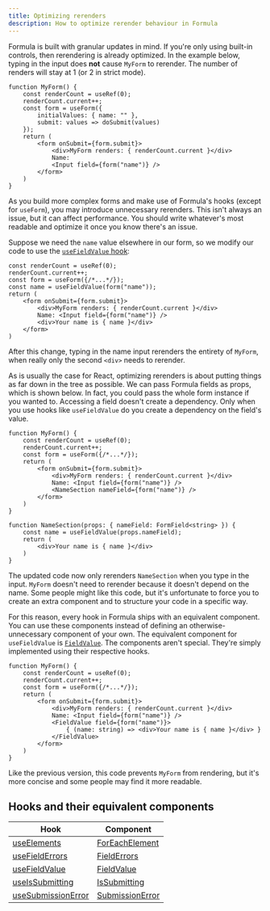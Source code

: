 ```yaml
---
title: Optimizing rerenders
description: How to optimize rerender behaviour in Formula
---
```


Formula is built with granular updates in mind. If you're only using built-in controls, then rerendering is already
optimized. In the example below, typing in the input does **not** cause `MyForm` to rerender. The number of renders will
stay at 1 (or 2 in strict mode).

```tsx
function MyForm() {
    const renderCount = useRef(0);
    renderCount.current++;
    const form = useForm({
        initialValues: { name: "" },
        submit: values => doSubmit(values)
    });
    return (
        <form onSubmit={form.submit}>
            <div>MyForm renders: { renderCount.current }</div>
            Name:
            <Input field={form("name")} />
        </form>
    )
}
```

As you build more complex forms and make use of Formula's hooks (except for `useForm`), you may introduce unnecessary
rerenders. This isn't always an issue, but it can affect performance. You should write whatever's most readable and
optimize it once you know there's an issue.

Suppose we need the `name` value elsewhere in our form, so we modify our code to use the
[`useFieldValue` hook](/hooks/useFieldValue):

```tsx
const renderCount = useRef(0);
renderCount.current++;
const form = useForm({/*...*/});
const name = useFieldValue(form("name"));
return (
    <form onSubmit={form.submit}>
        <div>MyForm renders: { renderCount.current }</div>
        Name: <Input field={form("name")} />
        <div>Your name is { name }</div>
    </form>
)
```

After this change, typing in the name input rerenders the entirety of `MyForm`, when really only the second `<div>` 
needs to rerender.

As is usually the case for React, optimizing rerenders is about putting things as far down in the tree as possible.
We can pass Formula fields as props, which is shown below. In fact, you could pass the whole form instance if you
wanted to. Accessing a field doesn't create a dependency. Only when you use hooks like `useFieldValue` do you
create a dependency on the field's value.

```tsx
function MyForm() {
    const renderCount = useRef(0);
    renderCount.current++;
    const form = useForm({/*...*/});
    return (
        <form onSubmit={form.submit}>
            <div>MyForm renders: { renderCount.current }</div>
            Name: <Input field={form("name")} />
            <NameSection nameField={form("name")} />
        </form>
    )
}

function NameSection(props: { nameField: FormField<string> }) {
    const name = useFieldValue(props.nameField);
    return (
        <div>Your name is { name }</div>
    )
}
```

The updated code now only rerenders `NameSection` when you type in the input. `MyForm` doesn't need to rerender because
it doesn't depend on the name. Some people might like this code, but it's unfortunate to force you to create an extra
component and to structure your code in a specific way.

For this reason, every hook in Formula ships with an equivalent component. You can use these components instead of
defining an otherwise-unnecessary component of your own. The equivalent component for `useFieldValue` is 
[`FieldValue`](/components/FieldValue). The components aren't special. They're simply implemented using their
respective hooks.

```tsx
function MyForm() {
    const renderCount = useRef(0);
    renderCount.current++;
    const form = useForm({/*...*/});
    return (
        <form onSubmit={form.submit}>
            <div>MyForm renders: { renderCount.current }</div>
            Name: <Input field={form("name")} />
            <FieldValue field={form("name")}>
                { (name: string) => <div>Your name is { name }</div> }
            </FieldValue>
        </form>
    )
}
```

Like the previous version, this code prevents `MyForm` from rendering, but it's more concise and some people may find
it more readable.

## Hooks and their equivalent components

| Hook                                            | Component                                      |
|-------------------------------------------------|------------------------------------------------|
| [useElements](/hooks/useElements)               | [ForEachElement](/components/ForEachElement)   |
| [useFieldErrors](/hooks/useFieldErrors)         | [FieldErrors](/components/FieldErrors)         |
| [useFieldValue](/hooks/useFieldValue)           | [FieldValue](/components/FieldValue)           |
| [useIsSubmitting](/hooks/useIsSubmitting)       | [IsSubmitting](/components/IsSubmitting)       |
| [useSubmissionError](/hooks/useSubmissionError) | [SubmissionError](/components/SubmissionError) |
